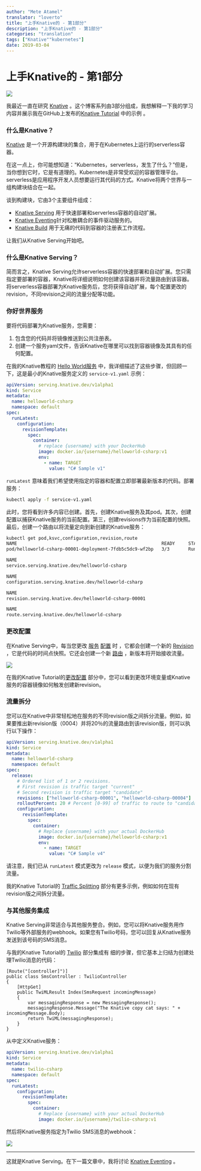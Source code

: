 ```yaml
---
author: "Mete Atamel"
translator: "loverto"
title: "上手Knative的 - 第1部分"
description: "上手Knative的 - 第1部分"
categories: "translation"
tags: ["Knative""kubernetes"]
date: 2019-03-04
---
```


# 上手Knative的 \- 第1部分

![](https://ws1.sinaimg.cn/large/61411417ly1g0r1zpj6jjj205k05kaa3.jpg)

我最近一直在研究 [Knative](https://github.com/knative/docs) 。这个博客系列由3部分组成，我想解释一下我的学习内容并展示我在GitHub上发布的[Knative Tutorial](https://github.com/meteatamel/knative-tutorial) 中的示例 。

### 什么是Knative？

[Knative](https://github.com/knative/docs) 是一个开源构建块的集合，用于在Kubernetes上运行的serverless容器。

在这一点上，你可能想知道：“Kubernetes，serverless，发生了什么？”但是，当你想到它时，它是有道理的。Kubernetes是非常受欢迎的容器管理平台。serverless是应用程序开发人员想要运行其代码的方式。Knative将两个世界与一组构建块结合在一起。

谈到构建块，它由3个主要组件组成：

*   [Knative Serving](https://github.com/knative/docs/tree/master/serving) 用于快速部署和serverless容器的自动扩展。
*   [Knative Eventing](https://github.com/knative/docs/tree/master/eventing)针对松散耦合的事件驱动服务的。
*   [Knative Build](https://github.com/knative/docs/tree/master/build) 用于无痛的代码到容器的注册表工作流程。

让我们从Knative Serving开始吧。

### 什么是Knative Serving？

简而言之，Knative Serving允许serverless容器的快速部署和自动扩展。您只需指定要部署的容器，Knative将详细说明如何创建该容器并将流量路由到该容器。将serverless容器部署为Knative服务后，您将获得自动扩展，每个配置更改的revision，不同revision之间的流量分配等功能。

### 你好世界服务

要将代码部署为Knative服务，您需要：

1.  包含您的代码并将镜像推送到公共注册表。
2.  创建一个服务yaml文件，告诉Knative在哪里可以找到容器镜像及其具有的任何配置。

在我的Knative教程的 [Hello World服务](https://github.com/meteatamel/knative-tutorial/blob/master/docs/01-helloworldserving.md) 中，我详细描述了这些步骤，但回顾一下，这是最小的Knative服务定义的 `service-v1.yaml` 示例：

```yaml
apiVersion: serving.knative.dev/v1alpha1
kind: Service
metadata:
  name: helloworld-csharp
  namespace: default
spec:
  runLatest:
    configuration:
      revisionTemplate:
        spec:
          container:
            # replace {username} with your DockerHub 
            image: docker.io/{username}/helloworld-csharp:v1
            env:
              - name: TARGET
                value: "C# Sample v1"
```

`runLatest` 意味着我们希望使用指定的容器和配置立即部署最新版本的代码。部署服务：

```bash
kubectl apply -f service-v1.yaml
```

此时，您将看到许多内容已创建。首先，创建Knative服务及其pod。其次，创建配置以捕获Knative服务的当前配置。第三，创建revisions作为当前配置的快照。最后，创建一个路由以将流量定向到新创建的Knative服务：

```bash
kubectl get pod,ksvc,configuration,revision,route
NAME                                                      READY     STATUS    RESTARTS   
pod/helloworld-csharp-00001-deployment-7fdb5c5dc9-wf2bp   3/3       Running   0          

NAME                                            
service.serving.knative.dev/helloworld-csharp   

NAME                                                  
configuration.serving.knative.dev/helloworld-csharp   

NAME                                                   
revision.serving.knative.dev/helloworld-csharp-00001   

NAME                                          
route.serving.knative.dev/helloworld-csharp
```

### 更改配置

在Knative Serving中，每当您更改 [服务](https://github.com/knative/serving/blob/master/docs/spec/spec.md#service) [配置](https://github.com/knative/serving/blob/master/docs/spec/spec.md#configuration) 时 ，它都会创建一个新的 [Revision](https://github.com/knative/serving/blob/master/docs/spec/spec.md#revision) ，它是代码的时间点快照。它还会创建一个新 [路由](https://github.com/knative/serving/blob/master/docs/spec/spec.md#route) ，新版本将开始接收流量。

![](https://ws1.sinaimg.cn/large/61411417ly1g0r207h0mqj20f00bs3z2.jpg)

在我的Knative Tutorial的[更改配置](https://github.com/meteatamel/knative-tutorial/blob/master/docs/03-changeconfig.md) 部分中，您可以看到更改环境变量或Knative服务的容器镜像如何触发创建新revision。

### 流量拆分

您可以在Knative中非常轻松地在服务的不同revision版之间拆分流量。例如，如果要推出新revision版（0004）并将20％的流量路由到该revision版，则可以执行以下操作：

```yaml
apiVersion: serving.knative.dev/v1alpha1
kind: Service
metadata:
  name: helloworld-csharp
  namespace: default
spec:
  release:
    # Ordered list of 1 or 2 revisions. 
    # First revision is traffic target "current"
    # Second revision is traffic target "candidate"
    revisions: ["helloworld-csharp-00001", "helloworld-csharp-00004"]
    rolloutPercent: 20 # Percent [0-99] of traffic to route to "candidate" revision
    configuration:
      revisionTemplate:
        spec:
          container:
            # Replace {username} with your actual DockerHub
            image: docker.io/{username}/helloworld-csharp:v1
            env:
              - name: TARGET
                value: "C# Sample v4"
```

请注意，我们已从 `runLatest` 模式更改为 `release` 模式，以便为我们的服务分割流量。

我的Knative Tutorial的 [Traffic Splitting](https://github.com/meteatamel/knative-tutorial/blob/master/docs/04-trafficsplitting.md) 部分有更多示例，例如如何在现有revision版之间拆分流量。

### 与其他服务集成

Knative Serving非常适合与其他服务整合。例如，您可以将Knative服务用作Twilio等外部服务的webhook。如果您有Twilio号码，您可以回复从Knative服务发送到该号码的SMS消息。

与我的Knative Tutorial的 [Twilio](https://github.com/meteatamel/knative-tutorial/blob/master/docs/05-twiliointegration.md) 部分集成有 细的步骤，但它基本上归结为创建处理Twilio消息的代码：

```
[Route("[controller]")]
public class SmsController : TwilioController
{
    [HttpGet]
    public TwiMLResult Index(SmsRequest incomingMessage)
    {
        var messagingResponse = new MessagingResponse();
        messagingResponse.Message("The Knative copy cat says: " + incomingMessage.Body);
        return TwiML(messagingResponse);
    }
}
```

从中定义Knative服务：

```yaml
apiVersion: serving.knative.dev/v1alpha1
kind: Service
metadata:
  name: twilio-csharp
  namespace: default
spec:
  runLatest:
    configuration:
      revisionTemplate:
        spec:
          container:
            # Replace {username} with your actual DockerHub
            image: docker.io/{username}/twilio-csharp:v1
```

然后将Knative服务指定为Twilio SMS消息的webhook：

![](https://ws1.sinaimg.cn/large/61411417ly1g0r20t7iz5j20m8044t98.jpg)

---

这就是Knative Serving。在下一篇文章中，我将讨论 [Knative Eventing](https://github.com/knative/docs/tree/master/eventing) 。